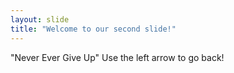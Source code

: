 ```yaml
---
layout: slide
title: "Welcome to our second slide!"
---
```

"Never Ever Give Up"
Use the left arrow to go back!
